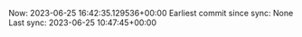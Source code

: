Now: 2023-06-25 16:42:35.129536+00:00 Earliest commit since sync: None Last sync: 2023-06-25 10:47:45+00:00
